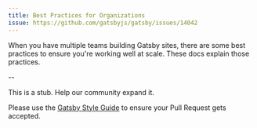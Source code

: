 ```yaml
---
title: Best Practices for Organizations
issue: https://github.com/gatsbyjs/gatsby/issues/14042
---
```


When you have multiple teams building Gatsby sites, there are some best practices to ensure you're working well at scale. These docs explain those practices.

<GuideList slug={props.slug} />

--

This is a stub. Help our community expand it.

Please use the [Gatsby Style Guide](/contributing/gatsby-style-guide/) to ensure your Pull Request gets accepted.
